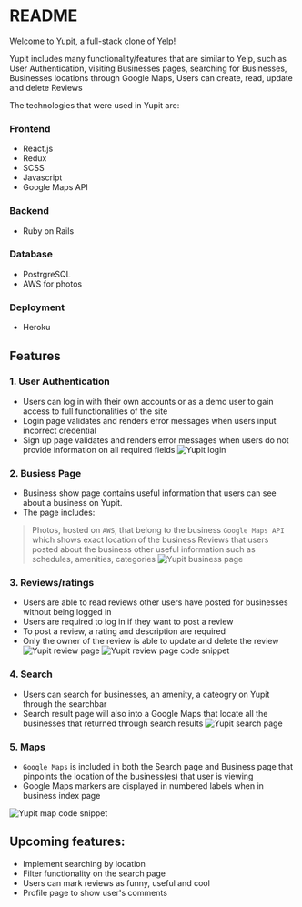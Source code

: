 # README

Welcome to [Yupit](https://yupit.herokuapp.com/#/), a full-stack clone of Yelp!

Yupit includes many functionality/features that are similar to Yelp, such as User Authentication, visiting Businesses pages, searching for Businesses, Businesses locations through Google Maps, Users can create, read, update and delete Reviews 

The technologies that were used in Yupit are:

### Frontend
* React.js
* Redux
* SCSS
* Javascript
* Google Maps API

### Backend
* Ruby on Rails

### Database
* PostrgreSQL
* AWS for photos

### Deployment
* Heroku

## Features
### 1. User Authentication
* Users can log in with their own accounts or as a demo user to gain access to full functionalities of the site
* Login page validates and renders error messages when users input incorrect credential
* Sign up page validates and renders error messages when users do not provide information on all required fields
![Yupit login](https://github.com/taihuynh812/Yupit/blob/main/app/assets/images/Login%20screen.png?raw=true)

### 2. Busiess Page
* Business show page contains useful information that users can see about a business on Yupit. 
* The page includes: 
> Photos, hosted on `AWS`, that belong to the business 
> `Google Maps API` which shows exact location of the business 
> Reviews that users posted about the business
> other useful information such as schedules, amenities, categories
![Yupit business page](https://github.com/taihuynh812/Yupit/blob/main/app/assets/images/Business_show.png?raw=true)

### 3. Reviews/ratings
* Users are able to read reviews other users have posted for businesses without being logged in
* Users are required to log in if they want to post a review
* To post a review, a rating and description are required 
* Only the owner of the review is able to update and delete the review
![Yupit review page](https://github.com/taihuynh812/Yupit/blob/main/app/assets/images/new_review.png?raw=true)
![Yupit review page code snippet](https://github.com/taihuynh812/Yupit/blob/main/app/assets/images/codesnippet_new%20review.png?raw=true)

### 4. Search
* Users can search for businesses, an amenity, a cateogry on Yupit through the searchbar
* Search result page will also into a Google Maps that locate all the businesses that returned through search results
![Yupit search page](https://github.com/taihuynh812/Yupit/blob/main/app/assets/images/Search.png?raw=true)

### 5. Maps
* `Google Maps` is included in both the Search page and Business page that pinpoints the location of the business(es) that user is viewing
* Google Maps markers are displayed in numbered labels when in business index page

![Yupit map code snippet](https://github.com/taihuynh812/Yupit/blob/main/app/assets/images/codesnippet_mapmarkers.png?raw=true)

## Upcoming features:
* Implement searching by location
* Filter functionality on the search page
* Users can mark reviews as funny, useful and cool
* Profile page to show user's comments

